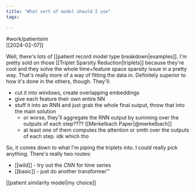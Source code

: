 ```yaml
---
title: "What sort of model should I use"
tags:

---
```

#work/patientsim  
[[2024-02-07]]

Well, there's lots of [[patient record model type breakdown|examples]]. I'm pretty sold on those [[Triplet Sparsity Reduction|triplets]] because they're cool and they solve the whole time+feature space sparsity issue in a pretty way. That's really more of a way of fitting the data in. Definitely superior to how it's done in the others, though. They'll:
- cut it into windows, create overlapping embeddings
- give each feature their own entire NN
- stuff it into an RNN and just grab the whole final output, throw that into the main solution
	- or worse, they'll aggregate the RNN output by summing over the outputs of each step???? [[Merkelbach Paper|@merkelbach]]
	- at least one of them computes the attention or smth over the outputs of each step. idk which tho

So, it comes down to what I'm piping the triplets into. I could really pick anything. There's really two routes: 
- [[wild]] - try out the $CNN$ for time series
- [[basic]] - just do another transformer™

[[patient similarity model|my choice]]
